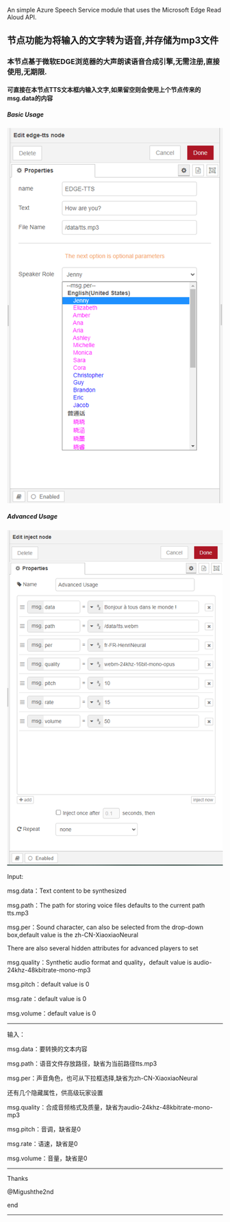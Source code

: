 An simple Azure Speech Service module that uses the Microsoft Edge Read Aloud API.



## 节点功能为将输入的文字转为语音,并存储为mp3文件


### 本节点基于微软EDGE浏览器的大声朗读语音合成引擎,无需注册,直接使用,无期限.

#### 可直接在本节点TTS文本框内输入文字,如果留空则会使用上个节点传来的msg.data的内容



##### Basic Usage

![](https://github.com/iso-lib/node-red-contrib-edge-tts/blob/main/src/sample.png?raw=true)

##### Advanced Usage

![](https://github.com/iso-lib/node-red-contrib-edge-tts/blob/main/src/sample3.png?raw=true)

Input:

msg.data：Text content to be synthesized

msg.path：The path for storing voice files defaults to the current path tts.mp3

msg.per：Sound character, can also be selected from the drop-down box,default value is the zh-CN-XiaoxiaoNeural


There are also several hidden attributes for advanced players to set

msg.quality：Synthetic audio format and quality，default value is audio-24khz-48kbitrate-mono-mp3

msg.pitch：default value is 0

msg.rate：default value is 0

msg.volume：default value is 0


-----------------------------------

输入：

msg.data：要转换的文本内容

msg.path：语音文件存放路径，缺省为当前路径tts.mp3

msg.per：声音角色，也可从下拉框选择,缺省为zh-CN-XiaoxiaoNeural

还有几个隐藏属性，供高级玩家设置

msg.quality：合成音频格式及质量，缺省为audio-24khz-48kbitrate-mono-mp3

msg.pitch：音调，缺省是0

msg.rate：语速，缺省是0

msg.volume：音量，缺省是0

-------------------




Thanks

@Migushthe2nd

[@Migushthe2nd]: https://github.com/iso-lib/MsEdgeTTS




end

****